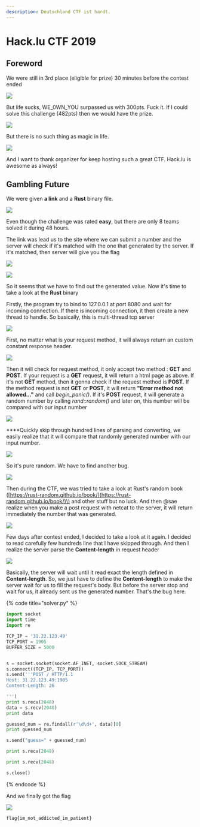 ```yaml
---
description: Deutschland CTF ist hardt.
---
```


# Hack.lu CTF 2019

## Foreword

We were still in 3rd place \(eligible for prize\) 30 minutes before the contest ended

![](.gitbook/assets/image%20%28191%29.png)

But life sucks, WE\_0WN\_YOU surpassed us with 300pts.  Fuck it. If I could solve this challenge \(482pts\) then we would have the prize.

![](.gitbook/assets/image%20%28227%29.png)

But there is no such thing as magic in life.

![](.gitbook/assets/image%20%28150%29.png)

And I want to thank organizer for keep hosting such a great CTF. Hack.lu is awesome as always! 

## Gambling Future

We were given **a link** and a **Rust** binary file.

![](.gitbook/assets/image%20%28103%29.png)

Even though the challenge was rated **easy**, but there are only 8 teams solved it during 48 hours.

The link was lead us to the site where we can submit a number and the server will check if it's matched with the one that generated by the server. If it's matched, then server will give you the flag

![](.gitbook/assets/image%20%2829%29.png)

![](.gitbook/assets/image%20%28198%29.png)



So it seems that we have to find out the generated value. Now it's time to take a look at the **Rust** binary

Firstly, the program try to bind to 127.0.0.1 at port 8080 and wait for incoming connection. If there is incoming connection, it then create a new thread to handle. So basically, this is multi-thread tcp server

![](.gitbook/assets/image%20%28197%29.png)

First, no matter what is your request method, it will always return an custom constant response header.

![](.gitbook/assets/image%20%28261%29.png)

Then it will check for request method, it only accept two method : **GET** and **POST**. If your request is a **GET** request, it will return a html page as above. If it's not **GET** method, then it gonna check if the request method is **POST.** If the method request is not **GET** or **POST**, it will return **"Error method not allowed..."** and call _begin\_panic\(\)_. If it's **POST** request, it will generate a random number by calling _rand::random\(\)_ and later on, this number will be compared with our input number 

![](.gitbook/assets/image%20%28212%29.png)

 ****Quickly skip through hundred lines of parsing and converting, we easily realize that it will compare that randomly generated number with our input number.

![](.gitbook/assets/image%20%281%29.png)

So it's pure random. We have to find another bug.

![](.gitbook/assets/image%20%2823%29.png)

Then during the CTF, we was tried to take a look at Rust's random book \([https://rust-random.github.io/book/](https://rust-random.github.io/book/)\) and other stuff but no luck. And then @sae realize when you make a post request with netcat to the server, it will return immediately the number that was generated.  


![](.gitbook/assets/image%20%28154%29.png)

Few days after contest ended, I decided to take a look at it again. I decided to read carefully few hundreds line that I have skipped through. And then I realize the server parse the **Content-length** in request header  


![](.gitbook/assets/image%20%28105%29.png)

Basically,  the server will wait until it read exact the length defined in **Content-length**. So, we just have to define the **Content-length** to make the server wait for us to fill the request's body. But before the server stop and wait for us, it already sent us the generated number. That's the bug here.

{% code title="solver.py" %}
```python
import socket
import time
import re

TCP_IP = '31.22.123.49'
TCP_PORT = 1905
BUFFER_SIZE = 5000


s = socket.socket(socket.AF_INET, socket.SOCK_STREAM)
s.connect((TCP_IP, TCP_PORT))
s.send('''POST / HTTP/1.1
Host: 31.22.123.49:1905
Content-Length: 26

''')
print s.recv(2048)
data = s.recv(2048)
print data

guessed_num = re.findall(r'\d\d+', data)[0]
print guessed_num

s.send("guess=" + guessed_num)

print s.recv(2048)

print s.recv(2048)

s.close()
```
{% endcode %}

And we finally got the flag  


![](.gitbook/assets/image%20%28278%29.png)

```text
flag{im_not_addicted_im_patient}
```

